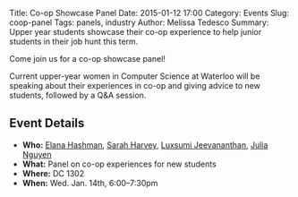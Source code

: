 Title: Co-op Showcase Panel
Date: 2015-01-12 17:00
Category: Events
Slug: coop-panel
Tags: panels, industry
Author: Melissa Tedesco
Summary: Upper year students showcase their co-op experience to help junior students in their job hunt this term.

Come join us for a co-op showcase panel!

Current upper-year women in Computer Science at Waterloo will be speaking about 
their experiences in co-op and giving advice to new students, followed by a Q&A 
session. 


## Event Details ##

+ **Who:** [Elana Hashman](https://hashman.ca/),
           [Sarah Harvey](https://cs.uwaterloo.ca/~sharvey/),
           [Luxsumi Jeevananthan](https://ca.linkedin.com/pub/luxsumi-jeevananthan/84/622/620),
           [Julia Nguyen](http://julianguyen.org/)
+ **What:** Panel on co-op experiences for new students 
+ **Where:** DC 1302
+ **When:** Wed. Jan. 14th, 6:00&ndash;7:30pm
